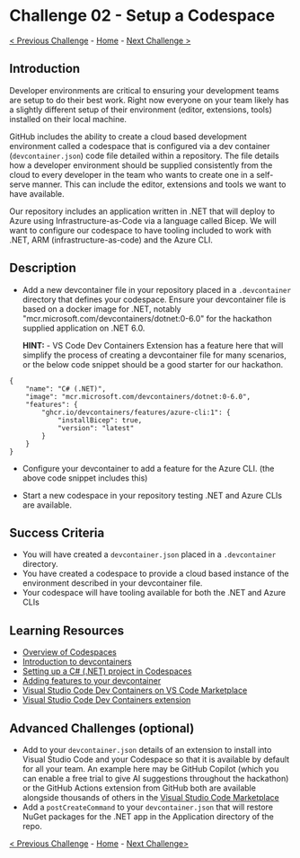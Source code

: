 # Challenge 02 - Setup a Codespace

[< Previous Challenge](Challenge-01.md) - [Home](../README.md) - [Next Challenge >](Challenge-03.md)

## Introduction

Developer environments are critical to ensuring your development teams are setup to do their best work. Right now everyone on your team likely has a slightly different setup of their environment (editor, extensions, tools) installed on their local machine.

GitHub includes the ability to create a cloud based development environment called a codespace that is configured via a dev container (`devcontainer.json`) code file detailed within a repository. The file details how a developer environment should be supplied consistently from the cloud to every developer in the team who wants to create one in a self-serve manner. This can include the editor, extensions and tools we want to have available. 

Our repository includes an application written in .NET that will deploy to Azure using Infrastructure-as-Code via a language called Bicep. We will want to configure our codespace to have tooling included to work with .NET, ARM (infrastructure-as-code) and the Azure CLI.

## Description

- Add a new devcontainer file in your repository placed in a `.devcontainer` directory that defines your codespace. Ensure your devcontainer file is based on a docker image for .NET, notably "mcr.microsoft.com/devcontainers/dotnet:0-6.0" for the hackathon supplied application on .NET 6.0. 

  **HINT:** - VS Code Dev Containers Extension has a feature here that will simplify the process of creating a devcontainer file for many scenarios, or the below code snippet should be a good starter for our hackathon.

```
{
	"name": "C# (.NET)",
	"image": "mcr.microsoft.com/devcontainers/dotnet:0-6.0",
	"features": {
		"ghcr.io/devcontainers/features/azure-cli:1": {
			"installBicep": true,
			"version": "latest"
		}
	}
}
```

- Configure your devcontainer to add a feature for the Azure CLI. (the above code snippet includes this)

- Start a new codespace in your repository testing .NET and Azure CLIs are available.

## Success Criteria

- You will have created a `devcontainer.json` placed in a `.devcontainer` directory.
- You have created a codespace to provide a cloud based instance of the environment described in your devcontainer file. 
- Your codespace will have tooling available for both the .NET and Azure CLIs


## Learning Resources
- [Overview of Codespaces](https://docs.github.com/en/codespaces/overview)
- [Introduction to devcontainers](https://docs.github.com/en/codespaces/setting-up-your-project-for-codespaces/adding-a-dev-container-configuration/introduction-to-dev-containers)
- [Setting up a C# (.NET) project in Codespaces](https://docs.github.com/en/codespaces/setting-up-your-project-for-codespaces/adding-a-dev-container-configuration/setting-up-your-dotnet-project-for-codespaces)
- [Adding features to your devcontainer](https://docs.github.com/en/codespaces/setting-up-your-project-for-codespaces/configuring-dev-containers/adding-features-to-a-devcontainer-file?tool=webui)
- [Visual Studio Code Dev Containers on VS Code Marketplace](https://marketplace.visualstudio.com/items?itemName=ms-vscode-remote.remote-containers)
- [Visual Studio Code Dev Containers extension](https://code.visualstudio.com/docs/devcontainers/create-dev-container)


## Advanced Challenges (optional)
- Add to your `devcontainer.json` details of an extension to install into Visual Studio Code and your Codespace so that it is available by default for all your team. An example here may be GitHub Copilot (which you can enable a free trial to give AI suggestions throughout the hackathon) or the GitHub Actions extension from GitHub both are available alongside thousands of others in the [Visual Studio Code Marketplace](https://marketplace.visualstudio.com/vscode)
- Add a `postCreateCommand` to your `devcontainer.json` that will restore NuGet packages for the .NET app in the Application directory of the repo.  

[< Previous Challenge](Challenge-01.md) - [Home](../README.md) - [Next Challenge>](Challenge-03.md)
